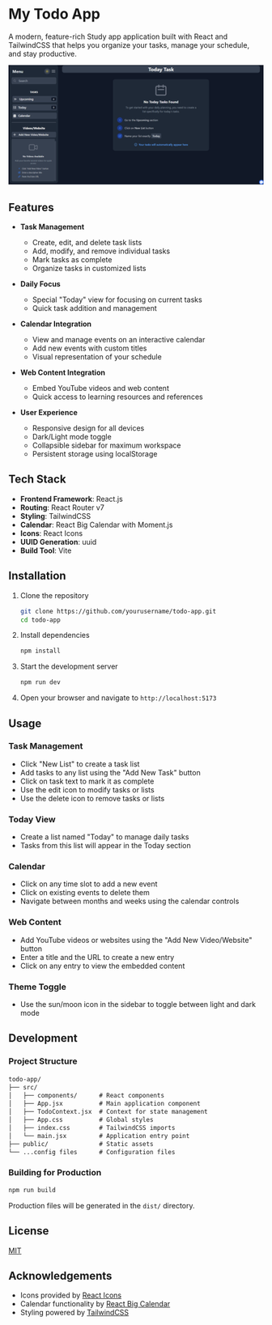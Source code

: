 # My Todo App

A modern, feature-rich Study app application built with React and TailwindCSS that helps you organize your tasks, manage your schedule, and stay productive.

![Todo App Screenshot](./public/screenshot.png)

## Features

- **Task Management**
  - Create, edit, and delete task lists
  - Add, modify, and remove individual tasks
  - Mark tasks as complete
  - Organize tasks in customized lists

- **Daily Focus**
  - Special "Today" view for focusing on current tasks
  - Quick task addition and management

- **Calendar Integration**
  - View and manage events on an interactive calendar
  - Add new events with custom titles
  - Visual representation of your schedule

- **Web Content Integration**
  - Embed YouTube videos and web content
  - Quick access to learning resources and references

- **User Experience**
  - Responsive design for all devices
  - Dark/Light mode toggle
  - Collapsible sidebar for maximum workspace
  - Persistent storage using localStorage

## Tech Stack

- **Frontend Framework**: React.js
- **Routing**: React Router v7
- **Styling**: TailwindCSS
- **Calendar**: React Big Calendar with Moment.js
- **Icons**: React Icons
- **UUID Generation**: uuid
- **Build Tool**: Vite

## Installation

1. Clone the repository
   ```bash
   git clone https://github.com/yourusername/todo-app.git
   cd todo-app
   ```

2. Install dependencies
   ```bash
   npm install
   ```

3. Start the development server
   ```bash
   npm run dev
   ```

4. Open your browser and navigate to `http://localhost:5173`

## Usage

### Task Management

- Click "New List" to create a task list
- Add tasks to any list using the "Add New Task" button
- Click on task text to mark it as complete
- Use the edit icon to modify tasks or lists
- Use the delete icon to remove tasks or lists

### Today View

- Create a list named "Today" to manage daily tasks
- Tasks from this list will appear in the Today section

### Calendar

- Click on any time slot to add a new event
- Click on existing events to delete them
- Navigate between months and weeks using the calendar controls

### Web Content

- Add YouTube videos or websites using the "Add New Video/Website" button
- Enter a title and the URL to create a new entry
- Click on any entry to view the embedded content

### Theme Toggle

- Use the sun/moon icon in the sidebar to toggle between light and dark mode

## Development

### Project Structure

```
todo-app/
├── src/
│   ├── components/      # React components
│   ├── App.jsx          # Main application component
│   ├── TodoContext.jsx  # Context for state management
│   ├── App.css          # Global styles
│   ├── index.css        # TailwindCSS imports
│   └── main.jsx         # Application entry point
├── public/              # Static assets
└── ...config files      # Configuration files
```

### Building for Production

```bash
npm run build
```

Production files will be generated in the `dist/` directory.

## License

[MIT](LICENSE)

## Acknowledgements

- Icons provided by [React Icons](https://react-icons.github.io/react-icons/)
- Calendar functionality by [React Big Calendar](https://github.com/jquense/react-big-calendar)
- Styling powered by [TailwindCSS](https://tailwindcss.com/)
